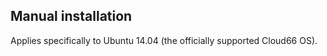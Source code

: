 <!-- usedin: [ _rails/Tutorials] - post: -->


## Manual installation

Applies specifically to Ubuntu 14.04 (the officially supported Cloud66 OS).

